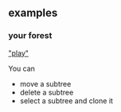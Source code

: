 ## examples

### your forest
["play"](https://lue-bird.github.io/elm-rosetree-path/examples/your-forest)

You can
- move a subtree
- delete a subtree
- select a subtree and clone it
